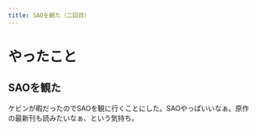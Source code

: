 ```yaml
---
title: SAOを観た（二回目）
---
```


# やったこと

## SAOを観た

ケビンが暇だったのでSAOを観に行くことにした。SAOやっぱいいなぁ。原作の最新刊も読みたいなぁ、という気持ち。
